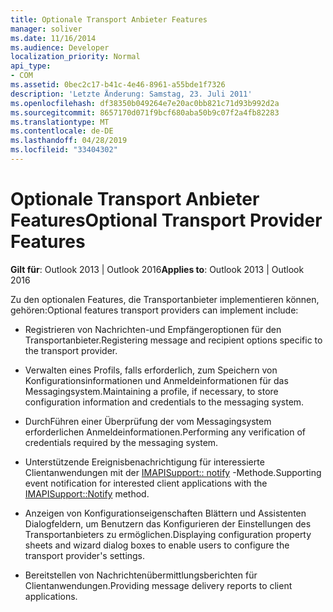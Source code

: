 ```yaml
---
title: Optionale Transport Anbieter Features
manager: soliver
ms.date: 11/16/2014
ms.audience: Developer
localization_priority: Normal
api_type:
- COM
ms.assetid: 0bec2c17-b41c-4e46-8961-a55bde1f7326
description: 'Letzte Änderung: Samstag, 23. Juli 2011'
ms.openlocfilehash: df38350b049264e7e20ac0bb821c71d93b992d2a
ms.sourcegitcommit: 8657170d071f9bcf680aba50b9c07f2a4fb82283
ms.translationtype: MT
ms.contentlocale: de-DE
ms.lasthandoff: 04/28/2019
ms.locfileid: "33404302"
---
```

# <a name="optional-transport-provider-features"></a><span data-ttu-id="29a3e-103">Optionale Transport Anbieter Features</span><span class="sxs-lookup"><span data-stu-id="29a3e-103">Optional Transport Provider Features</span></span>

  
  
<span data-ttu-id="29a3e-104">**Gilt für**: Outlook 2013 | Outlook 2016</span><span class="sxs-lookup"><span data-stu-id="29a3e-104">**Applies to**: Outlook 2013 | Outlook 2016</span></span> 
  
<span data-ttu-id="29a3e-105">Zu den optionalen Features, die Transportanbieter implementieren können, gehören:</span><span class="sxs-lookup"><span data-stu-id="29a3e-105">Optional features transport providers can implement include:</span></span>
  
- <span data-ttu-id="29a3e-106">Registrieren von Nachrichten-und Empfängeroptionen für den Transportanbieter.</span><span class="sxs-lookup"><span data-stu-id="29a3e-106">Registering message and recipient options specific to the transport provider.</span></span>
    
- <span data-ttu-id="29a3e-107">Verwalten eines Profils, falls erforderlich, zum Speichern von Konfigurationsinformationen und Anmeldeinformationen für das Messagingsystem.</span><span class="sxs-lookup"><span data-stu-id="29a3e-107">Maintaining a profile, if necessary, to store configuration information and credentials to the messaging system.</span></span>
    
- <span data-ttu-id="29a3e-108">DurchFühren einer Überprüfung der vom Messagingsystem erforderlichen Anmeldeinformationen.</span><span class="sxs-lookup"><span data-stu-id="29a3e-108">Performing any verification of credentials required by the messaging system.</span></span>
    
- <span data-ttu-id="29a3e-109">Unterstützende Ereignisbenachrichtigung für interessierte Clientanwendungen mit der [IMAPISupport:: notify](imapisupport-notify.md) -Methode.</span><span class="sxs-lookup"><span data-stu-id="29a3e-109">Supporting event notification for interested client applications with the [IMAPISupport::Notify](imapisupport-notify.md) method.</span></span> 
    
- <span data-ttu-id="29a3e-110">Anzeigen von Konfigurationseigenschaften Blättern und Assistenten Dialogfeldern, um Benutzern das Konfigurieren der Einstellungen des Transportanbieters zu ermöglichen.</span><span class="sxs-lookup"><span data-stu-id="29a3e-110">Displaying configuration property sheets and wizard dialog boxes to enable users to configure the transport provider's settings.</span></span>
    
- <span data-ttu-id="29a3e-111">Bereitstellen von Nachrichtenübermittlungsberichten für Clientanwendungen.</span><span class="sxs-lookup"><span data-stu-id="29a3e-111">Providing message delivery reports to client applications.</span></span>
    

